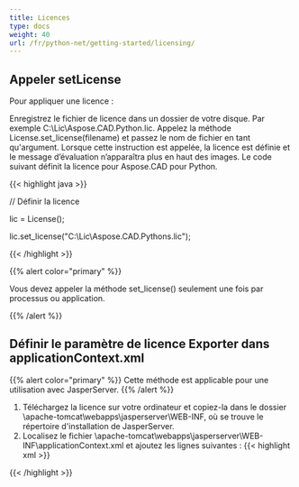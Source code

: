 ```yaml
---
title: Licences
type: docs
weight: 40
url: /fr/python-net/getting-started/licensing/
---
```

## **Appeler setLicense**
Pour appliquer une licence :

Enregistrez le fichier de licence dans un dossier de votre disque. Par exemple C:\Lic\Aspose.CAD.Python.lic.
Appelez la méthode License.set_license(filename) et passez le nom de fichier en tant qu'argument. Lorsque cette instruction est appelée, la licence est définie et le message d’évaluation n’apparaîtra plus en haut des images.
Le code suivant définit la licence pour Aspose.CAD pour Python.

{{< highlight java >}}

// Définir la licence

lic = License();

lic.set_license("C:\Lic\Aspose.CAD.Pythons.lic");

{{< /highlight >}}

{{% alert color="primary" %}}

Vous devez appeler la méthode set_license() seulement une fois par processus ou application.

{{% /alert %}}

## **Définir le paramètre de licence Exporter dans applicationContext.xml**
{{% alert color="primary" %}}
Cette méthode est applicable pour une utilisation avec JasperServer.
{{% /alert %}}
1. Téléchargez la licence sur votre ordinateur et copiez-la dans le dossier \apache-tomcat\webapps\jasperserver\WEB-INF, où se trouve le répertoire d'installation de JasperServer.
2. Localisez le fichier \apache-tomcat\webapps\jasperserver\WEB-INF\applicationContext.xml et ajoutez les lignes suivantes :
{{< highlight xml >}}
<bean id="jpgExportParameters" class="com.aspose.cad.pythons.jpg.ASJpegExportParametersBean">
    <property name="license" value="C:\jasperserver-7.6\apache-tomcat\webapps\jasperserver\WEB-INFAspose.CAD.Pythons.lic"/>
</bean>
{{< /highlight >}}
